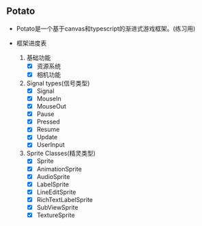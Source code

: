 ## Potato

* Potato是一个基于canvas和typescript的渐进式游戏框架。(练习用)
  
* 框架进度表
  1. 基础功能
     - [x] 资源系统
     - [x] 相机功能
  2. Signal types(信号类型)
     - [x] Signal
     - [x] MouseIn
     - [x] MouseOut
     - [x] Pause
     - [x] Pressed
     - [x] Resume
     - [x] Update
     - [x] UserInput
  3. Sprite Classes(精灵类型)
     - [x] Sprite
     - [x] AnimationSprite
     - [x] AudioSprite
     - [x] LabelSprite
     - [x] LineEditSprite
     - [x] RichTextLabelSprite
     - [x] SubViewSprite
     - [x] TextureSprite